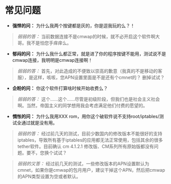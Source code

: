 # 常见问题 #

  * **强悍的问：** 为什么我两个按键都是灰的，你是逗我玩的么？！
> _弱弱的答：_ 当前数据连接不是cmwap的时候，就不必开启这个软件啊大哥。我不是怕您手痒痒么。

  * **郁闷的问：** 为什么我什么都正常，就是进了你的程序按键不能用，测试说不是cmwap连接，我明明是cmwap连接啊！
> _弱弱的答：_ 首先，对此造成的不便致以崇高的歉意（我真的不是移动的客服），是这样，咳咳，您APN设置里面是不是还有个cmnet的？ 删掉试试？

  * **企盼的问：** 你这个软件打算啥时候开始收费么？
> _弱弱的答：_ 这个……这个……尽管是初级阶段，但我们也是社会主义社会啊。当然，帝国主义的同学想用我会考虑满足他们付费的愿望的。

  * **惆怅的问：** 为什么我用XXX rom，用你这个破软件说不支持root/iptables/测试全通过就是没有用。
> _弱弱的答：_ 经过前几天的测试，目前少数国内的修改版本不能很好的支持iptables，导致所有基于iptables的应用都无法正常使用，包括其余的很多tether软件。目前确认 cm 4.1.2.1 修改版、CM系列所有原始版都没有问题。要不，您换个试试？

> _弱弱的又答：_ 经过前几天的测试，一些修改版本的APN设置默认为cmnet，如果你是cmwap的包月用户，建议干掉这个APN，然后把cmwap的APN类型设置为空或者默认。